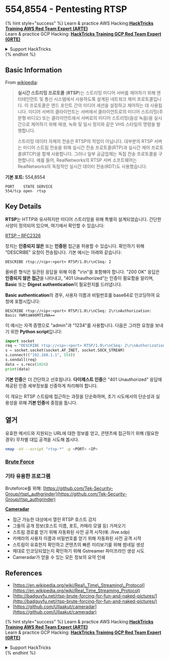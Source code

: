 # 554,8554 - Pentesting RTSP

{% hint style="success" %}
Learn & practice AWS Hacking:<img src="../.gitbook/assets/arte.png" alt="" data-size="line">[**HackTricks Training AWS Red Team Expert (ARTE)**](https://training.hacktricks.xyz/courses/arte)<img src="../.gitbook/assets/arte.png" alt="" data-size="line">\
Learn & practice GCP Hacking: <img src="../.gitbook/assets/grte.png" alt="" data-size="line">[**HackTricks Training GCP Red Team Expert (GRTE)**<img src="../.gitbook/assets/grte.png" alt="" data-size="line">](https://training.hacktricks.xyz/courses/grte)

<details>

<summary>Support HackTricks</summary>

* Check the [**subscription plans**](https://github.com/sponsors/carlospolop)!
* **Join the** 💬 [**Discord group**](https://discord.gg/hRep4RUj7f) or the [**telegram group**](https://t.me/peass) or **follow** us on **Twitter** 🐦 [**@hacktricks\_live**](https://twitter.com/hacktricks_live)**.**
* **Share hacking tricks by submitting PRs to the** [**HackTricks**](https://github.com/carlospolop/hacktricks) and [**HackTricks Cloud**](https://github.com/carlospolop/hacktricks-cloud) github repos.

</details>
{% endhint %}

## Basic Information

From [wikipedia](https://en.wikipedia.org/wiki/Real_Time_Streaming_Protocol):

> **실시간 스트리밍 프로토콜** (**RTSP**)는 스트리밍 미디어 서버를 제어하기 위해 엔터테인먼트 및 통신 시스템에서 사용하도록 설계된 네트워크 제어 프로토콜입니다. 이 프로토콜은 엔드 포인트 간의 미디어 세션을 설정하고 제어하는 데 사용됩니다. 미디어 서버의 클라이언트는 서버에서 클라이언트로의 미디어 스트리밍(주문형 비디오) 또는 클라이언트에서 서버로의 미디어 스트리밍(음성 녹음)을 실시간으로 제어하기 위해 재생, 녹화 및 일시 정지와 같은 VHS 스타일의 명령을 발행합니다.
>
> 스트리밍 데이터 자체의 전송은 RTSP의 작업이 아닙니다. 대부분의 RTSP 서버는 미디어 스트림 전송을 위해 실시간 전송 프로토콜(RTP)과 실시간 제어 프로토콜(RTCP)을 함께 사용합니다. 그러나 일부 공급업체는 독점 전송 프로토콜을 구현합니다. 예를 들어, RealNetworks의 RTSP 서버 소프트웨어는 RealNetworks의 독점적인 실시간 데이터 전송(RDT)도 사용했습니다.

**기본 포트:** 554,8554
```
PORT    STATE SERVICE
554/tcp open  rtsp
```
## Key Details

**RTSP**는 HTTP와 유사하지만 미디어 스트리밍을 위해 특별히 설계되었습니다. 간단한 사양이 정의되어 있으며, 여기에서 확인할 수 있습니다:

[RTSP – RFC2326](https://tools.ietf.org/html/rfc2326)

장치는 **인증되지 않은** 또는 **인증된** 접근을 허용할 수 있습니다. 확인하기 위해 "DESCRIBE" 요청이 전송됩니다. 기본 예시는 아래와 같습니다:

`DESCRIBE rtsp://<ip>:<port> RTSP/1.0\r\nCSeq: 2`

올바른 형식은 일관된 응답을 위해 이중 "\r\n"을 포함해야 합니다. "200 OK" 응답은 **인증되지 않은 접근**을 나타내고, "401 Unauthorized"는 인증이 필요함을 알리며, **Basic** 또는 **Digest authentication**이 필요한지를 드러냅니다.

**Basic authentication**의 경우, 사용자 이름과 비밀번호를 base64로 인코딩하여 요청에 포함시킵니다:

`DESCRIBE rtsp://<ip>:<port> RTSP/1.0\r\nCSeq: 2\r\nAuthorization: Basic YWRtaW46MTIzNA==`

이 예시는 자격 증명으로 "admin"과 "1234"를 사용합니다. 다음은 그러한 요청을 보내기 위한 **Python script**입니다:
```python
import socket
req = "DESCRIBE rtsp://<ip>:<port> RTSP/1.0\r\nCSeq: 2\r\nAuthorization: Basic YWRtaW46MTIzNA==\r\n\r\n"
s = socket.socket(socket.AF_INET, socket.SOCK_STREAM)
s.connect(("192.168.1.1", 554))
s.sendall(req)
data = s.recv(1024)
print(data)
```
**기본 인증**은 더 간단하고 선호됩니다. **다이제스트 인증**은 "401 Unauthorized" 응답에 제공된 인증 세부정보를 신중하게 처리해야 합니다.

이 개요는 RTSP 스트림에 접근하는 과정을 단순화하며, 초기 시도에서의 단순성과 실용성을 위해 **기본 인증**에 중점을 둡니다.

## 열거

유효한 메서드와 지원되는 URL에 대한 정보를 얻고, 콘텐츠에 접근하기 위해 (필요한 경우) 무차별 대입 공격을 시도해 봅시다.
```bash
nmap -sV --script "rtsp-*" -p <PORT> <IP>
```
### [Brute Force](../generic-hacking/brute-force.md#rtsp)

### **기타 유용한 프로그램**

Bruteforce를 위해: [https://github.com/Tek-Security-Group/rtsp\_authgrinder](https://github.com/Tek-Security-Group/rtsp_authgrinder)

[**Cameradar**](https://github.com/Ullaakut/cameradar)

* 접근 가능한 대상에서 열린 RTSP 호스트 감지
* 그들의 공개 정보(호스트 이름, 포트, 카메라 모델 등) 가져오기
* 스트림 경로를 얻기 위해 자동화된 사전 공격 시작(예: /live.sdp)
* 카메라의 사용자 이름과 비밀번호를 얻기 위해 자동화된 사전 공격 시작
* 스트림이 유효한지 확인하고 콘텐츠의 빠른 미리보기를 위해 썸네일 생성
* 제대로 인코딩되었는지 확인하기 위해 Gstreamer 파이프라인 생성 시도
* Cameradar가 얻을 수 있는 모든 정보의 요약 인쇄

## References

* [https://en.wikipedia.org/wiki/Real\_Time\_Streaming\_Protocol](https://en.wikipedia.org/wiki/Real_Time_Streaming_Protocol)
* [http://badguyfu.net/rtsp-brute-forcing-for-fun-and-naked-pictures/](http://badguyfu.net/rtsp-brute-forcing-for-fun-and-naked-pictures/)
* [https://github.com/Ullaakut/cameradar](https://github.com/Ullaakut/cameradar)

{% hint style="success" %}
Learn & practice AWS Hacking:<img src="../.gitbook/assets/arte.png" alt="" data-size="line">[**HackTricks Training AWS Red Team Expert (ARTE)**](https://training.hacktricks.xyz/courses/arte)<img src="../.gitbook/assets/arte.png" alt="" data-size="line">\
Learn & practice GCP Hacking: <img src="../.gitbook/assets/grte.png" alt="" data-size="line">[**HackTricks Training GCP Red Team Expert (GRTE)**<img src="../.gitbook/assets/grte.png" alt="" data-size="line">](https://training.hacktricks.xyz/courses/grte)

<details>

<summary>Support HackTricks</summary>

* Check the [**subscription plans**](https://github.com/sponsors/carlospolop)!
* **Join the** 💬 [**Discord group**](https://discord.gg/hRep4RUj7f) or the [**telegram group**](https://t.me/peass) or **follow** us on **Twitter** 🐦 [**@hacktricks\_live**](https://twitter.com/hacktricks_live)**.**
* **Share hacking tricks by submitting PRs to the** [**HackTricks**](https://github.com/carlospolop/hacktricks) and [**HackTricks Cloud**](https://github.com/carlospolop/hacktricks-cloud) github repos.

</details>
{% endhint %}

